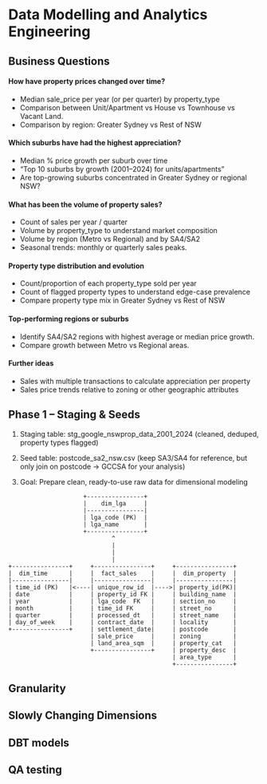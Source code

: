 # Data Modelling and Analytics Engineering
## Business Questions

#### How have property prices changed over time?
- Median sale_price per year (or per quarter) by property_type
- Comparison between Unit/Apartment vs House vs Townhouse vs Vacant Land.
- Comparison by region: Greater Sydney vs Rest of NSW

#### Which suburbs have had the highest appreciation?
- Median % price growth per suburb over time
- “Top 10 suburbs by growth (2001–2024) for units/apartments”
- Are top-growing suburbs concentrated in Greater Sydney or regional NSW?

#### What has been the volume of property sales?
- Count of sales per year / quarter
- Volume by property_type to understand market composition
- Volume by region (Metro vs Regional) and by SA4/SA2 
- Seasonal trends: monthly or quarterly sales peaks.

#### Property type distribution and evolution
- Count/proportion of each property_type sold per year
- Count of flagged property types to understand edge-case prevalence
- Compare property type mix in Greater Sydney vs Rest of NSW

#### Top-performing regions or suburbs
- Identify SA4/SA2 regions with highest average or median price growth.
- Compare growth between Metro vs Regional areas.

#### Further ideas
- Sales with multiple transactions to calculate appreciation per property
- Sales price trends relative to zoning or other geographic attributes


## Phase 1 – Staging & Seeds

1. Staging table: stg_google_nswprop_data_2001_2024 (cleaned, deduped, property types flagged)

2. Seed table: postcode_sa2_nsw.csv (keep SA3/SA4 for reference, but only join on postcode → GCCSA for your analysis)

3. Goal: Prepare clean, ready-to-use raw data for dimensional modeling

```
                     +----------------+
                     |    dim_lga     |
                     |----------------|
                     | lga_code (PK)  |
                     | lga_name       |
                     +----------------+
                             ^
                             |
                             |
                             |
+----------------+     +----------------+     +----------------+
|  dim_time      |     |  fact_sales    |     |  dim_property  |
|----------------|     |----------------|     |----------------|
| time_id (PK)   |<----| unique_row_id  |---->| property_id(PK)|
| date           |     | property_id FK |     | building_name  |
| year           |     | lga_code  FK   |     | section_no     |
| month          |     | time_id FK     |     | street_no      |
| quarter        |     | processed_dt   |     | street_name    |
| day_of_week    |     | contract_date  |     | locality       |
+----------------+     | settlement_date|     | postcode       |
                       | sale_price     |     | zoning         |
                       | land_area_sqm  |     | property_cat   |
                       +----------------+     | property_desc  |
                                              | area_type      |
                                              +----------------+

```

## Granularity

## Slowly Changing Dimensions

## DBT models

## QA testing
